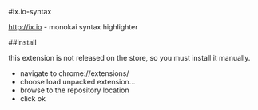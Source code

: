 #ix.io-syntax

http://ix.io - monokai syntax highlighter

##install

this extension is not released on the store, so you must install it manually.

- navigate to chrome://extensions/
- choose load unpacked extension...
- browse to the repository location
- click ok
